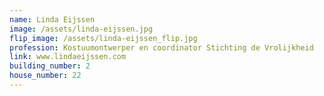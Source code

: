 ```yaml
---
name: Linda Eijssen
image: /assets/linda-eijssen.jpg
flip_image: /assets/linda-eijssen_flip.jpg
profession: Kostuumontwerper en coordinator Stichting de Vrolijkheid
link: www.lindaeijssen.com
building_number: 2
house_number: 22
---
```

